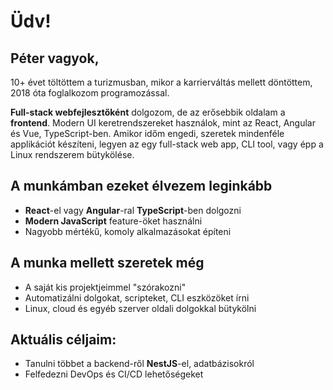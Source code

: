 # Üdv!
## Péter vagyok,

10+ évet töltöttem a turizmusban, mikor a karrierváltás mellett döntöttem, 2018 óta foglalkozom programozással.

**Full-stack webfejlesztőként** dolgozom, de az erősebbik oldalam a **frontend**. Modern UI keretrendszereket használok, mint az React, Angular és Vue, TypeScript-ben. Amikor időm engedi, szeretek mindenféle applikációt készíteni, legyen az egy full-stack web app, CLI tool, vagy épp a Linux rendszerem bütykölése.

## A munkámban ezeket élvezem leginkább
- **React**-el vagy **Angular**-ral **TypeScript**-ben dolgozni
- **Modern JavaScript** feature-öket használni
- Nagyobb mértékű, komoly alkalmazásokat építeni

## A munka mellett szeretek még
- A saját kis projektjeimmel "szórakozni"
- Automatizálni dolgokat, scripteket, CLI eszközöket írni
- Linux, cloud és egyéb szerver oldali dolgokkal bütykölni

## Aktuális céljaim:
- Tanulni többet a backend-ről **NestJS**-el, adatbázisokról
- Felfedezni DevOps és CI/CD lehetőségeket

